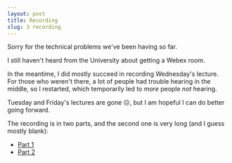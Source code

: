 ```yaml
---
layout: post
title: Recording
slug: 3 recording
---
```


Sorry for the technical problems we've been having so far.

I still haven't heard from the University about getting a Webex room.

In the meantime, I did mostly succeed in recording Wednesday's lecture. For those who weren't there, a lot of people had trouble hearing in the middle, so I restarted, which temporarily led to _more_ people _not_ hearing.

Tuesday and Friday's lectures are gone ☹, but I am hopeful I can do better going forward.

The recording is in two parts, and the second one is very long (and I guess mostly blank):

* [Part 1](https://mcmaster.webex.com/mcmaster/ldr.php?RCID=029d583781da464fbc959d79a330c415)
* [Part 2](https://mcmaster.webex.com/mcmaster/ldr.php?RCID=8dfb407b76d4428bac37241330791583)
